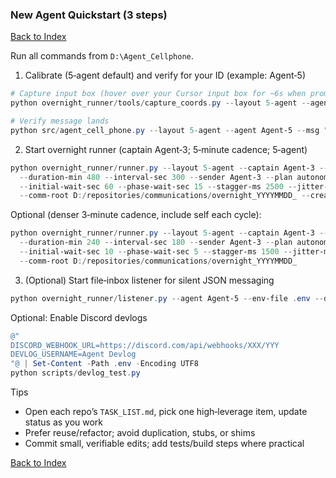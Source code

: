 ### New Agent Quickstart (3 steps)

[Back to Index](00_INDEX.md)

Run all commands from `D:\Agent_Cellphone`.

1) Calibrate (5‑agent default) and verify for your ID (example: Agent‑5)
```powershell
# Capture input box (hover over your Cursor input box for ~6s when prompted)
python overnight_runner/tools/capture_coords.py --layout 5-agent --agent Agent-5 --delay 6

# Verify message lands
python src/agent_cell_phone.py --layout 5-agent --agent Agent-5 --msg "[VERIFY] Live calibration: Agent-5" --tag verify
```

2) Start overnight runner (captain Agent‑3; 5‑minute cadence; 5‑agent)
```powershell
python overnight_runner/runner.py --layout 5-agent --captain Agent-3 --resume-agents Agent-1,Agent-2,Agent-4,Agent-5 \
  --duration-min 480 --interval-sec 300 --sender Agent-3 --plan autonomous-dev \
  --initial-wait-sec 60 --phase-wait-sec 15 --stagger-ms 2500 --jitter-ms 1000 \
  --comm-root D:/repositories/communications/overnight_YYYYMMDD_ --create-comm-folders
```

Optional (denser 3‑minute cadence, include self each cycle):
```powershell
python overnight_runner/runner.py --layout 5-agent --captain Agent-3 --resume-agents Agent-1,Agent-2,Agent-3,Agent-4,Agent-5 \
  --duration-min 240 --interval-sec 180 --sender Agent-3 --plan autonomous-dev \
  --initial-wait-sec 10 --phase-wait-sec 5 --stagger-ms 1500 --jitter-ms 600 \
  --comm-root D:/repositories/communications/overnight_YYYYMMDD_
```

3) (Optional) Start file‑inbox listener for silent JSON messaging
```powershell
python overnight_runner/listener.py --agent Agent-5 --env-file .env --devlog-embed --devlog-username "Agent Devlog"
```

Optional: Enable Discord devlogs
```powershell
@"
DISCORD_WEBHOOK_URL=https://discord.com/api/webhooks/XXX/YYY
DEVLOG_USERNAME=Agent Devlog
"@ | Set-Content -Path .env -Encoding UTF8
python scripts/devlog_test.py
```

Tips
- Open each repo’s `TASK_LIST.md`, pick one high‑leverage item, update status as you work
- Prefer reuse/refactor; avoid duplication, stubs, or shims
- Commit small, verifiable edits; add tests/build steps where practical



[Back to Index](00_INDEX.md)
